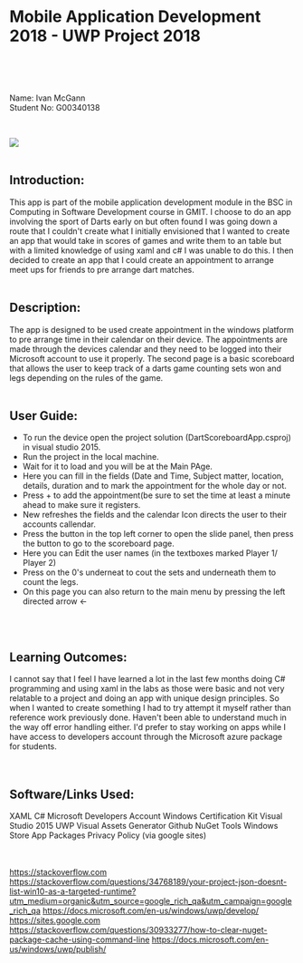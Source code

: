 # Mobile Application Development 2018 - UWP Project 2018 

<br>
<br>


<br>Name: Ivan McGann 
<br> Student No: G00340138

<br>

![](https://www.yoyogames.com/system/blogs/featured_images/000/000/124/original/uwp.png?1455642272)
<br><br>

## Introduction:<br>
This app is part of the mobile application development module in the BSC in Computing in Software Development course in GMIT. I choose to do an app involving the sport of Darts early on but often found I was going down a route that I couldn't create what I initially envisioned that I wanted to create an app that would take in scores of games and write them to an table but with a limited knowledge of using xaml and c# I was unable to do this. I then decided to create an app that I could create an appointment to arrange meet ups for friends to pre arrange dart matches.
<br>
<br>
## Description: <br>
The app is designed to be used create appointment in the windows platform to pre arrange time in their calendar on their device. The appointments are made through the devices calendar and they need to be logged into their Microsoft account to use it properly. The second page is a basic scoreboard that allows the user to keep track of a darts game counting sets won and legs depending on the rules of the game. 
<br>
<br>
## User Guide: <br>
* To run the device open the project solution (DartScoreboardApp.csproj) in visual studio 2015.
* Run the project in the local machine.
* Wait for it to load and you will be at the Main PAge.
* Here you can fill in the fields (Date and Time, Subject matter, location, details, duration and to mark the appointment for the whole day or not.
* Press + to add the appointment(be sure to set the time at least a minute ahead to make sure it registers.
* New refreshes the fields and the calendar Icon directs the user to their accounts callendar.
* Press the button in the top left corner to open the slide panel, then press the button to go to the scoreboard page.
* Here you can Edit the user names (in the textboxes marked Player 1/ Player 2)
* Press on the 0's underneat to cout the sets and underneath them to count the legs.
* On this page you can also return to the main menu by pressing the left directed arrow <-  

<br><br>
## Learning Outcomes:<br>
I cannot say that I feel I have learned a lot in the last few months doing C# programming and using xaml in the labs as those were basic and not very relatable to a project and doing an app with unique design principles. So when I wanted to create something I had to try attempt it myself rather than reference work previously done. Haven't been able to understand much in the way off error handling either. I'd prefer to stay working on apps while I have access to developers account through the Microsoft azure package for students.   
<br>
<br>
## Software/Links Used:
XAML
C#
Microsoft Developers Account
Windows Certification Kit
Visual Studio 2015
UWP Visual Assets Generator
Github
NuGet Tools
Windows Store App Packages
Privacy Policy (via google sites)

<br><br>
https://stackoverflow.com
https://stackoverflow.com/questions/34768189/your-project-json-doesnt-list-win10-as-a-targeted-runtime?utm_medium=organic&utm_source=google_rich_qa&utm_campaign=google_rich_qa
https://docs.microsoft.com/en-us/windows/uwp/develop/
https://sites.google.com
https://stackoverflow.com/questions/30933277/how-to-clear-nuget-package-cache-using-command-line
https://docs.microsoft.com/en-us/windows/uwp/publish/
